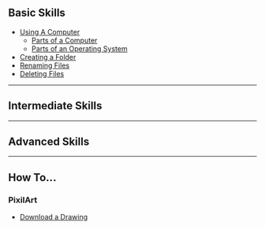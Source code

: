 ## Basic Skills

- [Using A Computer]()
  - [Parts of a Computer](../lessons/fcs/lesson_1.md)
  - [Parts of an Operating System](../lessons/fcs/lesson_2.md)
- [Creating a Folder](./basic_skills/create_folder.md)
- [Renaming Files](./basic_skills/renaming_files.md)
- [Deleting Files](./basic_skills/deleting_files.md)

---

## Intermediate Skills

---

## Advanced Skills

---

## How To...

### PixilArt

- [Download a Drawing]()
